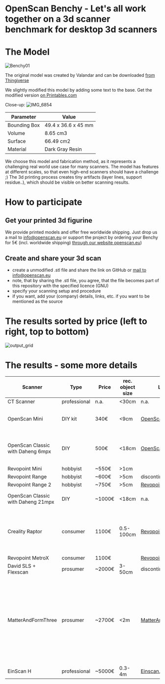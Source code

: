 # OpenScan Benchy - Let's all work together on a 3d scanner benchmark for desktop 3d scanners

# The Model

![Benchy01](https://github.com/OpenScanEu/OpenScanBenchy/assets/57842400/ad9864d0-46e4-43a4-9040-566df0b28306)

The original model was created by Valandar and can be downloaded [from Thingiverse](https://www.thingiverse.com/thing:2929718)

We slightly modified this model by adding some text to the base. Get the modified version [on Printables.com](https://www.printables.com/model/857818-openscan-benchy)

Close-up:
![IMG_6854](https://github.com/OpenScanEu/OpenScanBenchy/assets/57842400/a151e282-17e9-4c27-863a-c545a1840b32)


| Parameter | Value |
| ------------- | ------------- |
| Bounding Box  | 49.4 x 36.6 x 45 mm  |
| Volume  | 8.65 cm3  |
| Surface  | 66.49 cm2  |
| Material  | Dark Gray Resin  |

We choose this model and fabrication method, as it represents a challenging real world use case for many scanners. The model has features at different scales, so that even high-end scanners should have a challenge ;)
The 3d printing process creates tiny artifacts (layer lines, support residue..), which should be visible on better scanning results.

# How to participate

## Get your printed 3d figurine
We provide printed models and offer free worldwide shipping. Just drop us a mail to info@openscan.eu or support the project by ordering your Benchy for 5€ (incl. worldwide shipping) [through our website openscan.eu](https://en.openscan.eu/product-page/openscan-benchy))

## Create and share your 3d scan
- create a unmodified .stl file and share the link on GitHub or [mail to info@openscan.eu](mailto:info@openscan.eu?subject=OpenScanBenchy)
- note, that by sharing the .stl file, you agree, that the file becomes part of this repository with the specified licence (GNU)
- specify your scanning setup and procedure
- if you want, add your (company) details, links, etc. if you want to be mentioned as the source

# The results sorted by price (left to right, top to bottom)

![output_grid](https://github.com/user-attachments/assets/8b03f15d-1668-4fd0-b1cc-865f01fbc290)


# The results - some more details

| Scanner | Type | Price |  rec. object size | Link | Comment | scanned by |
| -- | -- | -- | -- | -- | -- | -- |
| CT Scanner | professional | n.a. | <30cm | n.a. | - | Anon |
| OpenScan Mini | DIY kit | 340€ | <9cm | [OpenScan.eu](https://openscan.eu/pages/openscan-mini) | standard: 16mpx, advanced: 64mpx | OpenScan |
| OpenScan Classic with Daheng 6mpx| DIY | 500€ | <18cm | [OpenScan.eu](https://openscan.eu/pages/openscan-classic) | standard kit (310€) + special camera/lens (300€) | OpenScan |
| Revopoint Mini | hobbyist | ~550€ | >1cm |  | discontinued | Spherox |
| Revopoint Range | hobbyist | ~600€ | >5cm | discontinued |  | Sheeter |
| Revopoint Range 2 | hobbyist | ~750€ | >5cm | [Revopoint3d.com](https://global.revopoint3d.com/pages/handheld-3d-scanner-range2) |  | RhiffSta |
| OpenScan Classic with Daheng 21mpx | DIY | ~1000€ | <18cm | n.a. | standard kit + special camera/lens | OpenScan |
| Creality Raptor | consumer | 1100€ | 0.5-100cm | [Revopoint3d.com](https://www.revopoint3d.com/products/3d-laser-scanner-metrox) |   | CNCkitchen + RhiffSta (Raw: 31,678 frames / 170,787 points)|
| Revopoint MetroX | consumer | 1100€ |  | [Revopoint3d.com](https://global.revopoint3d.com/pages/3d-laser-scanner-metrox) |  | ? |
| David SLS + Flexscan | prosumer | ~2000€ | 3-50cm | discontinued | custom | Sheeter |
| MatterAndFormThree | prosumer | ~2700€ | <2m | [MatterAndForm.net](https://www.matterandform.net/) | 25m35s for the scanning (~05m07s per turntable scan of 10 steps, 36 degrees each, 5 scans total), 08m29s for alignment, and 08m30s for the meshin | [Jordan Cain](https://x.com/odd_enough) |
| EinScan H | professional | ~5000€ | 0.3-4m | [Einscan.com](https://www.einscan.com/einscan-h/) |  | RhiffSta |
